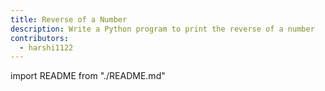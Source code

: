 ```yaml
---
title: Reverse of a Number
description: Write a Python program to print the reverse of a number
contributors:
  - harshi1122
---
```


import README from "./README.md"

<README />
